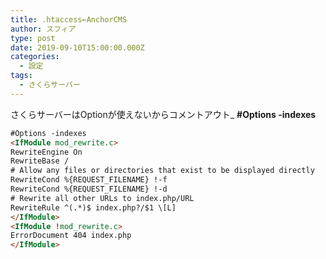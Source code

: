 ```yaml
---
title: .htaccess←AnchorCMS
author: スフィア
type: post
date: 2019-09-10T15:00:00.000Z
categories:
  - 設定
tags:
  - さくらサーバー
---
```

さくらサーバーはOptionが使えないからコメントアウト_
**\#Options -indexes**
``` html
#Options -indexes
<IfModule mod_rewrite.c>
RewriteEngine On
RewriteBase /
# Allow any files or directories that exist to be displayed directly
RewriteCond %{REQUEST_FILENAME} !-f
RewriteCond %{REQUEST_FILENAME} !-d
# Rewrite all other URLs to index.php/URL
RewriteRule ^(.*)$ index.php?/$1 \[L]
</IfModule>
<IfModule !mod_rewrite.c>
ErrorDocument 404 index.php
</IfModule>
```
